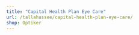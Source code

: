 ```yaml
---
title: "Capital Health Plan Eye Care"
url: /tallahassee/capital-health-plan-eye-care/
shop: Optiker
---
```

